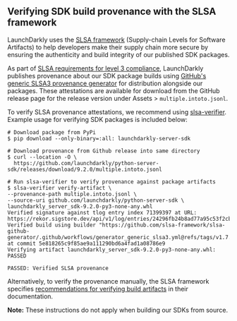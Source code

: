 ## Verifying SDK build provenance with the SLSA framework

LaunchDarkly uses the [SLSA framework](https://slsa.dev/spec/v1.0/about) (Supply-chain Levels for Software Artifacts) to help developers make their supply chain more secure by ensuring the authenticity and build integrity of our published SDK packages.

As part of [SLSA requirements for level 3 compliance](https://slsa.dev/spec/v1.0/requirements), LaunchDarkly publishes provenance about our SDK package builds using [GitHub's generic SLSA3 provenance generator](https://github.com/slsa-framework/slsa-github-generator/blob/main/internal/builders/generic/README.md#generation-of-slsa3-provenance-for-arbitrary-projects) for distribution alongside our packages. These attestations are available for download from the GitHub release page for the release version under Assets > `multiple.intoto.jsonl`.

To verify SLSA provenance attestations, we recommend using [slsa-verifier](https://github.com/slsa-framework/slsa-verifier). Example usage for verifying SDK packages is included below:

```
# Download package from PyPi
$ pip download --only-binary=:all: launchdarkly-server-sdk

# Download provenance from Github release into same directory
$ curl --location -O \
  https://github.com/launchdarkly/python-server-sdk/releases/download/9.2.0/multiple.intoto.jsonl

# Run slsa-verifier to verify provenance against package artifacts 
$ slsa-verifier verify-artifact \
--provenance-path multiple.intoto.jsonl \
--source-uri github.com/launchdarkly/python-server-sdk \
launchdarkly_server_sdk-9.2.0-py3-none-any.whl
Verified signature against tlog entry index 71399397 at URL: https://rekor.sigstore.dev/api/v1/log/entries/24296fb24b8ad77a95c53f2cb33fe2e8c8fbc04591ebf26e4d2796fb2975c3ba377f1dc14507f421
Verified build using builder "https://github.com/slsa-framework/slsa-github-generator/.github/workflows/generator_generic_slsa3.yml@refs/tags/v1.7.0" at commit 5e818265c9f85ae9a111290bd6a4fad1a08786e9
Verifying artifact launchdarkly_server_sdk-9.2.0-py3-none-any.whl: PASSED

PASSED: Verified SLSA provenance
```

Alternatively, to verify the provenance manually, the SLSA framework specifies [recommendations for verifying build artifacts](https://slsa.dev/spec/v1.0/verifying-artifacts) in their documentation.

**Note:** These instructions do not apply when building our SDKs from source. 
